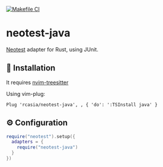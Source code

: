 [![Makefile CI](https://github.com/rcasia/neotest-java/actions/workflows/makefile.yml/badge.svg)](https://github.com/rcasia/neotest-java/actions/workflows/makefile.yml)
# neotest-java

[Neotest](https://github.com/rcarriga/neotest) adapter for Rust, using JUnit.

## 🔧 Installation

It requires [nvim-treesitter](https://github.com/nvim-treesitter/nvim-treesitter)

Using vim-plug:
```vim
Plug 'rcasia/neotest-java', , { 'do': ':TSInstall java' }
```

## ⚙ Configuration
```lua
require("neotest").setup({
  adapters = {
    require("neotest-java")
  }
})
```
